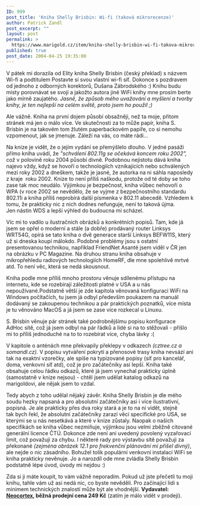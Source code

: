 ```yaml
---
ID: 999
post_title: 'Kniha Shelly Brisbin: Wi-fi (taková mikrorecenze)'
author: Patrick Zandl
post_excerpt: ""
layout: post
permalink: >
  https://www.marigold.cz/item/kniha-shelly-brisbin-wi-fi-takova-mikrorecenze
published: true
post_date: 2004-04-25 19:35:00
---
```

<P>V pátek mi dorazila od Elity kniha Shelly Brisbin (český překlad) s názvem Wi-fi a podtitulem Postavte si svou vlastní wi-fi síť. Dokonce s pozdravem od jednoho z odborných korektorů, Dušana Zábrodského :) Knihu budu místy porovnávat se svojí a jakožto autora jiné WiFi knihy mne prosím berte jako mírně zaujatého. <EM>Jasně, že způsob mého uvažování a myšlení a tvorby knihy, je ten nejlepší na celém světě, proto jsem ho použil ;)</EM></P>
<P>Ale vážně. Kniha na první dojem působí obsažněji, než ta moje, přitom stránek má jen o málo více. Ve skutečnosti za to může papír, kniha S. Brisbin je na takovém tom žlutém paperbackovém papíře, co si nemohu vzpomenout, jak se jmenuje. Záleží na vás, co máte rádi...</P>
<P>Na knize je vidět, že o jejím vydání se přemýšlelo dlouho. V jedné pasáži přímo kniha uvádí, že <EM>"schválení 802.11g se očekává koncem roku 2002",</EM> což v polovině roku 2004 působí divně. Podobnou nejistotu dává kniha najevo vždy, když se hovoří o technologiích vznikajících nebo schválených mezi roky 2002 a dneškem, takže je jasné, že autorka na ni sáhla naposledy z kraje&#160; roku 2002. Knize to není příliš naškodu, protože od té doby se toho zase tak moc neudálo. Výjimkou je bezpečnost, kniha vůbec nehovoří o WPA (v roce 2002 se nevědělo, že se vyjme z bezpečnostního standardu 802.11i a kniha příliš neprobírá další písmenka v 802.11 abecedě. Vzhledem k tomu, že prakticky nic z nich dodnes nefunguje, není to taková újma. Jen&#160;nástin WDS a lepší výhled do budoucna mi scházel.</P>
<P>Víc mi to vadilo u ilustračních obrázků a konkrétních popisů. Tam, kde já jsem se opřel o moderní a stále (a dobře) prodávaný router Linksys WRT54G, opírá se tato kniha o dvě generace starší Linksys BEFW11S, který už si dneska koupí málokdo. Podobné problémy jsou s ostatní presentovanou technikou, například FriendNet Asanté jsem viděl v ČR jen na obrázku v PC Magazine. Na druhou stranu kniha obsahuje v mikropřehledu radiových technologiích HomeRF,&#160;dle mne spolehlivě mrtvé atd. To není věc, která se nedá skousnout. </P>
<P>Kniha podle mne příliš mnoho prostoru věnuje sdílenému přístupu na internetu, kde se rozebírají záležitosti platné v USA a u nás nepoužívané.Podstatně větší je zde kapitola věnovaná konfiguraci WiFi na Windows počítačích, tu jsem já odbyl především poukazem na manuál dodávaný se zakoupenou technikou a pár praktických poznatků, více místa je tu věnováno MacOS a já jsem se zase více rozkecal u Linuxu. </P>
<P>S. Brisbin věnuje pár stránek také podrobnějšímu popisu konfigurace AdHoc sítě, což já jsem odbyl na pár řádků a lidé si na to stěžovali - přišlo mi to příliš jednoduché na to to rozebírat více, chyba lávky :(</P>
<P>V kapitole o anténách mne překvapily překlepy v odkazech <EM>(cztree.cz a somandl.cz). </EM>V popisu vytváření pokrytí a přenosové trasy kniha nevsází ani tak na exaktní vzorečky, ale spíše na typizované popisy (síť pro kancelář, doma, venkovní síť atd), což je pro začátečníky asi lepší. Kniha také obsahuje celou řádku odkazů, které já jsem vynechal prakticky úplně (samostatně v knize nejsou) - chtěl jsem udělat katalog odkazů na marigoldovi, ale nějak jsem to vzdal. </P>
<P>Tedy abych z toho udělal nějaký závěr. Kniha Shelly Brisbin je dle mého soudu hezky napsaná a pro absolutní začátečníky asi i více ilustrativní, popisná. Je ale prakticky přes dva roky stará a je to na ní vidět,&#160;stejně tak&#160;bych řekl, že absolutní začátečníky zarazí věci specifické pro USA, se kterými se u nás nesetkává a které v knize zůstaly. Naopak o našich specifikách se kniha vůbec nezmiňuje, výjimkou jsou velmi zběžně citované generální licence ČTÚ. Dokonce zde není ani uvedený povolený vyzařovací limit, což považuji za chybu. I některé rady pro výstavbu sítě považuji za překonané <EM>(zejména obrázek 12.1 pro frekvenční plánování mi přišel divný)</EM>, ale nejde o nic zásadního. Bohužel tolik populární venkovní instalaci WiFi se kniha prakticky nevěnuje. Jo a narozdíl ode mne zvládla Shelly Brisbin podstatně lépe úvod, úvody mi nejdou :)</P>
<P>Zda si ji máte koupit, to vám vážně neporadím. Pokud už jste přečetli tu moji knihu, tahle vám už asi nedá nic, co byste nevěděli. Pro začínající lidi s minimem technických znalostí může být ale vhodnější. <STRONG>Vydavatel: </STRONG><A href="http://www.neo.cz/wifi.html" target=_blank><STRONG>Neocortex</STRONG></A><STRONG>, běžná prodejní cena 249 Kč</STRONG> (zatím je málo vidět v prodeji).</P>